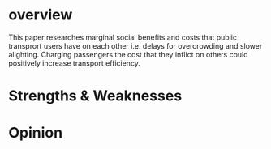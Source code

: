 # overview
This paper researches marginal social benefits and costs that public transprort users have on each other i.e. delays for overcrowding and slower alighting. Charging passengers the cost that they inflict on others could positively increase transport efficiency.
# Strengths & Weaknesses
# Opinion